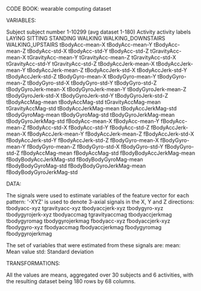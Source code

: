 CODE BOOK:  wearable computing dataset

VARIABLES:

Subject
  subject number 1-10299 (avg dataset 1-180)
Activity
  activity labels
  <br>LAYING
  SITTING
  STANDING
  WALKING
  WALKING_DOWNSTAIRS
  WALKING_UPSTAIRS
tBodyAcc-mean-X
tBodyAcc-mean-Y
tBodyAcc-mean-Z
tBodyAcc-std-X
tBodyAcc-std-Y
tBodyAcc-std-Z
tGravityAcc-mean-X
tGravityAcc-mean-Y
tGravityAcc-mean-Z
tGravityAcc-std-X
tGravityAcc-std-Y
tGravityAcc-std-Z
tBodyAccJerk-mean-X
tBodyAccJerk-mean-Y
tBodyAccJerk-mean-Z
tBodyAccJerk-std-X
tBodyAccJerk-std-Y
tBodyAccJerk-std-Z
tBodyGyro-mean-X
tBodyGyro-mean-Y
tBodyGyro-mean-Z
tBodyGyro-std-X
tBodyGyro-std-Y
tBodyGyro-std-Z
tBodyGyroJerk-mean-X
tBodyGyroJerk-mean-Y
tBodyGyroJerk-mean-Z
tBodyGyroJerk-std-X
tBodyGyroJerk-std-Y
tBodyGyroJerk-std-Z
tBodyAccMag-mean
tBodyAccMag-std
tGravityAccMag-mean
tGravityAccMag-std
tBodyAccJerkMag-mean
tBodyAccJerkMag-std
tBodyGyroMag-mean
tBodyGyroMag-std
tBodyGyroJerkMag-mean
tBodyGyroJerkMag-std
fBodyAcc-mean-X
fBodyAcc-mean-Y
fBodyAcc-mean-Z
fBodyAcc-std-X
fBodyAcc-std-Y
fBodyAcc-std-Z
fBodyAccJerk-mean-X
fBodyAccJerk-mean-Y
fBodyAccJerk-mean-Z
fBodyAccJerk-std-X
fBodyAccJerk-std-Y
fBodyAccJerk-std-Z
fBodyGyro-mean-X
fBodyGyro-mean-Y
fBodyGyro-mean-Z
fBodyGyro-std-X
fBodyGyro-std-Y
fBodyGyro-std-Z
fBodyAccMag-mean
fBodyAccMag-std
fBodyBodyAccJerkMag-mean
fBodyBodyAccJerkMag-std
fBodyBodyGyroMag-mean
fBodyBodyGyroMag-std
fBodyBodyGyroJerkMag-mean
fBodyBodyGyroJerkMag-std

DATA:

  The signals were used to estimate variables of the feature vector for each pattern:
  '-XYZ' is used to denote 3-axial signals in the X, Y and Z directions:
            tbodyacc-xyz
            tgravityacc-xyz
            tbodyaccjerk-xyz
            tbodygyro-xyz
            tbodygyrojerk-xyz
            tbodyaccmag
            tgravityaccmag
            tbodyaccjerkmag
            tbodygyromag
            tbodygyrojerkmag
            fbodyacc-xyz
            fbodyaccjerk-xyz
            fbodygyro-xyz
            fbodyaccmag
            fbodyaccjerkmag
            fbodygyromag
            fbodygyrojerkmag

The set of variables that were estimated from these signals are:
  mean: Mean value
  std: Standard deviation


TRANSFORMATIONS:

  All the values are means, aggregated over 30 subjects and 6 activities, with the resulting dataset being 180 rows by 68 columns.



